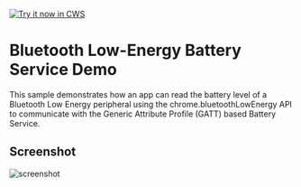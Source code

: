 <a target="_blank" href="https://chrome.google.com/webstore/detail/kllncpgahapecnfkhefffabcemaknamh">![Try it now in CWS](https://raw.github.com/GoogleChrome/chrome-app-samples/master/tryitnowbutton.png "Click here to install this sample from the Chrome Web Store")</a>


Bluetooth Low-Energy Battery Service Demo
=========================================

This sample demonstrates how an app can read the battery level of a Bluetooth
Low Energy peripheral using the chrome.bluetoothLowEnergy API to communicate
with the Generic Attribute Profile (GATT) based Battery Service.


## Screenshot
![screenshot](/apps/samples/bluetooth-samples/battery-service-demo/assets/screenshot_1280_800.png)
